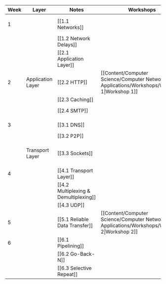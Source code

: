 
| Week | Layer             | Notes                                 | Workshops                                                                                      | Assignments                                | Labs                                | Notes          |
| ---- | ----------------- | ------------------------------------- | ---------------------------------------------------------------------------------------------- | ------------------------------------------ | ----------------------------------- | -------------- |
| 1    |                   | [[1.1 Networks]]                      |                                                                                                |                                            | [[Quiz 1 - Intro to Wireshark.pdf]] |                |
|      |                   | [[1.2 Network Delays]]                |                                                                                                |                                            |                                     |                |
|      |                   | [[2.1 Application Layer]]             |                                                                                                |                                            |                                     |                |
| 2    | Application Layer | [[2.2 HTTP]]                          | [[Content/Computer Science/Computer Networks & Applications/Workshops/Workshop 1\|Workshop 1]] |                                            | [[Quiz 2 - HTTP.pdf]]               |                |
|      |                   | [[2.3 Caching]]                       |                                                                                                |                                            |                                     |                |
|      |                   | [[2.4 SMTP]]                          |                                                                                                |                                            |                                     | Not Examinable |
| 3    |                   | [[3.1 DNS]]                           |                                                                                                |                                            | [[Quiz 3 - DNS]]                    |                |
|      |                   | [[3.2 P2P]]                           |                                                                                                |                                            |                                     |                |
|      | Transport Layer   | [[3.3 Sockets]]                       |                                                                                                | [[Assignment 1 - Non Blocking Web Server]] |                                     |                |
| 4    |                   | [[4.1 Transport Layer]]               |                                                                                                |                                            |                                     |                |
|      |                   | [[4.2 Multiplexing & Demultiplexing]] |                                                                                                |                                            |                                     |                |
|      |                   | [[4.3 UDP]]                           |                                                                                                |                                            |                                     |                |
| 5    |                   | [[5.1 Reliable Data Transfer]]        | [[Content/Computer Science/Computer Networks & Applications/Workshops/Workshop 2\|Workshop 2]] |                                            |                                     |                |
| 6    |                   | [[6.1 Pipelining]]                    |                                                                                                |                                            |                                     |                |
|      |                   | [[6.2 Go-Back-N]]                     |                                                                                                |                                            |                                     |                |
|      |                   | [[6.3 Selective Repeat]]              |                                                                                                |                                            |                                     |                |


